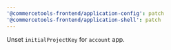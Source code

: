 ```yaml
---
'@commercetools-frontend/application-config': patch
'@commercetools-frontend/application-shell': patch
---
```


Unset `initialProjectKey` for `account` app.
